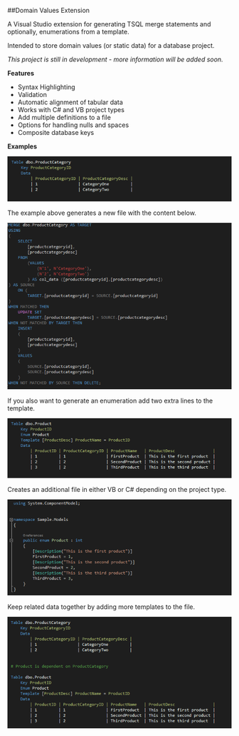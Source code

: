##Domain Values Extension

A Visual Studio extension for generating TSQL merge statements and optionally, enumerations from a template.

Intended to store domain values (or static data) for a database project.

*This project is still in development - more information will be added soon.*

**Features**

- Syntax Highlighting 
- Validation 
- Automatic alignment of tabular data
- Works with C# and VB project types
- Add multiple definitions to a file
- Options for handling nulls and spaces
- Composite database keys

**Examples**

![Sample](img/DV_Template1.png)

The example above generates a new file with the content below.

![Sample](img/DV_SQL1.png)

If you also want to generate an enumeration add two extra lines to the template.

![Sample](img/DV_Template2.png)

Creates an additional file in either VB or C# depending on the project type.

![Sample](img/DV_Enum1.png)

Keep related data together by adding more templates to the file.

![Sample](img/DV_Template3.png)
